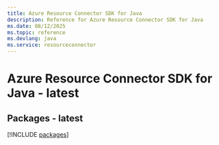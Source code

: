 ```yaml
---
title: Azure Resource Connector SDK for Java
description: Reference for Azure Resource Connector SDK for Java
ms.date: 08/12/2025
ms.topic: reference
ms.devlang: java
ms.service: resourceconnector
---
```

# Azure Resource Connector SDK for Java - latest
## Packages - latest
[!INCLUDE [packages](resource-connector-index.md)]